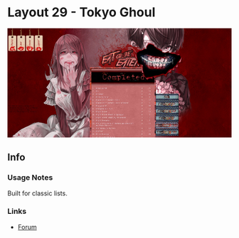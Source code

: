 # Layout 29 - Tokyo Ghoul

![](gallery/demo.jpg)

## Info

### Usage Notes

Built for classic lists.

### Links

- [Forum](https://myanimelist.net/forum/?topicid=1280229)